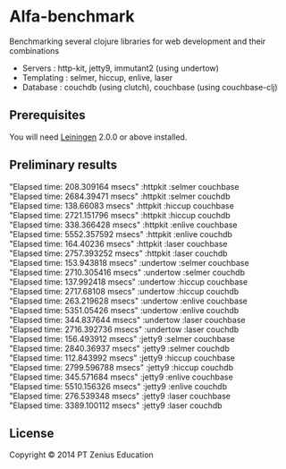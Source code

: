 # Alfa-benchmark

Benchmarking several clojure libraries for web development and their combinations  
- Servers : http-kit, jetty9, immutant2 (using undertow)  
- Templating : selmer, hiccup, enlive, laser  
- Database : couchdb (using clutch), couchbase (using couchbase-clj)  

## Prerequisites

You will need [Leiningen][] 2.0.0 or above installed.

[leiningen]: https://github.com/technomancy/leiningen

## Preliminary results

"Elapsed time: 208.309164 msecs" :httpkit :selmer couchbase   
"Elapsed time: 2684.39471 msecs" :httpkit :selmer couchdb  
"Elapsed time: 138.66083 msecs" :httpkit :hiccup couchbase   
"Elapsed time: 2721.151796 msecs" :httpkit :hiccup couchdb  
"Elapsed time: 338.366428 msecs" :httpkit :enlive couchbase  
"Elapsed time: 5552.357592 msecs" :httpkit :enlive couchdb  
"Elapsed time: 164.40236 msecs" :httpkit :laser couchbase  
"Elapsed time: 2757.393252 msecs" :httpkit :laser couchdb  
"Elapsed time: 153.943818 msecs" :undertow :selmer couchbase  
"Elapsed time: 2710.305416 msecs" :undertow :selmer couchdb  
"Elapsed time: 137.992418 msecs" :undertow :hiccup couchbase  
"Elapsed time: 2717.68108 msecs" :undertow :hiccup couchdb  
"Elapsed time: 263.219628 msecs" :undertow :enlive couchbase  
"Elapsed time: 5351.05426 msecs" :undertow :enlive couchdb  
"Elapsed time: 344.837644 msecs" :undertow :laser couchbase   
"Elapsed time: 2716.392736 msecs" :undertow :laser couchdb  
"Elapsed time: 156.493912 msecs" :jetty9 :selmer couchbase  
"Elapsed time: 2840.36937 msecs" :jetty9 :selmer couchdb  
"Elapsed time: 112.843992 msecs" :jetty9 :hiccup couchbase  
"Elapsed time: 2799.596788 msecs" :jetty9 :hiccup couchdb  
"Elapsed time: 345.571684 msecs" :jetty9 :enlive couchbase  
"Elapsed time: 5510.156326 msecs" :jetty9 :enlive couchdb  
"Elapsed time: 276.539348 msecs" :jetty9 :laser couchbase  
"Elapsed time: 3389.100112 msecs" :jetty9 :laser couchdb  

## License

Copyright © 2014 PT Zenius Education
